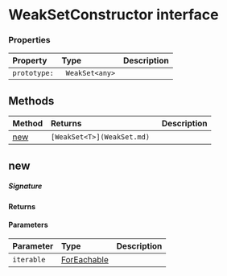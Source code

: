 # WeakSetConstructor interface





### Properties

| Property	   | Type	| Description|
|:-------------|:-------|:-----------|
|`prototype:`      |` WeakSet<any>` |  |




## Methods

| Method	   |  Returns	| Description|
|:-------------|:-------|:-----------|
|[new](#new)      | `[WeakSet<T>](WeakSet.md) `|  |



## new



##### Signature

#### Returns

#### Parameters


| Parameter	   | Type    | Description |
|:-------------|:---------------|:------------|
| `iterable`    | [ForEachable<T>](ForEachable.md) |  |

